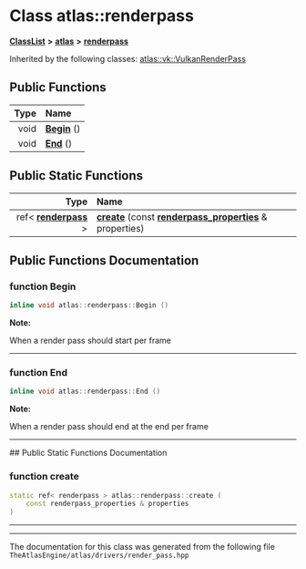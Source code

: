 

# Class atlas::renderpass



[**ClassList**](annotated.md) **>** [**atlas**](namespaceatlas.md) **>** [**renderpass**](classatlas_1_1renderpass.md)










Inherited by the following classes: [atlas::vk::VulkanRenderPass](classatlas_1_1vk_1_1VulkanRenderPass.md)
































## Public Functions

| Type | Name |
| ---: | :--- |
|  void | [**Begin**](#function-begin) () <br> |
|  void | [**End**](#function-end) () <br> |


## Public Static Functions

| Type | Name |
| ---: | :--- |
|  ref&lt; [**renderpass**](classatlas_1_1renderpass.md) &gt; | [**create**](#function-create) (const [**renderpass\_properties**](structatlas_1_1renderpass__properties.md) & properties) <br> |


























## Public Functions Documentation




### function Begin 

```C++
inline void atlas::renderpass::Begin () 
```





**Note:**

When a render pass should start per frame 





        

<hr>



### function End 

```C++
inline void atlas::renderpass::End () 
```





**Note:**

When a render pass should end at the end per frame 





        

<hr>
## Public Static Functions Documentation




### function create 

```C++
static ref< renderpass > atlas::renderpass::create (
    const renderpass_properties & properties
) 
```




<hr>

------------------------------
The documentation for this class was generated from the following file `TheAtlasEngine/atlas/drivers/render_pass.hpp`

